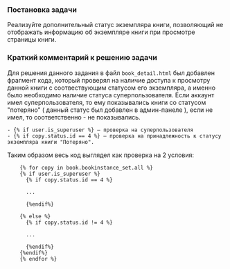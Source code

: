 ### Постановка задачи

Реализуйте дополнительный статус экземпляра книги, позволяющий не отображать информацию об экземпляре книги при просмотре страницы книги.

### Краткий комментарий к решению задачи

Для решения данного задания в файл `book_detail.html` был добавлен фрагмент кода, который проверял на наличие доступа к просмотру данной книги с соотвествующим статусом его экземпляра, а именно было необходимо наличие статуса суперпользователя. Если аккаунт имел суперпользователя, то ему показывались книги со статусом "потеряно" ( данный статус был добавлен в админ-панеле ), если не имел, то соответственно - не показывались.
```
- {% if user.is_superuser %} – проверка на суперпользователя
- {% if copy.status.id == 4 %} – проверка на принадлежность к статусу экземпляра книги "Потеряно".
```

Таким образом весь код выглядел как проверка на 2 условия:
```
    {% for copy in book.bookinstance_set.all %}
    {% if user.is_superuser %}
      {% if copy.status.id == 4 %}

      ...

      {%endif%}

    {% else %}
      {% if copy.status.id != 4 %}

      ...

      {%endif%}
    {%endif%}
    {% endfor %}
```